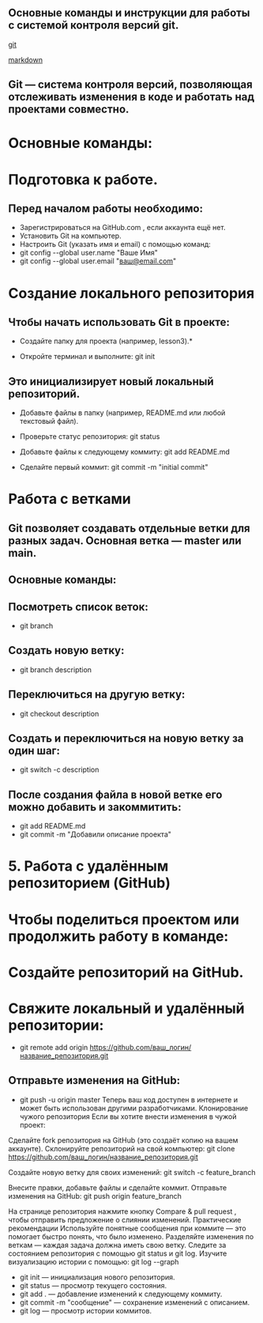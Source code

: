 ## Основные команды и инструкции для работы с системой контроля версий git.

[git](https://git-scm.com/book/ru/v2/%d0%9f%d1%80%d0%b8%d0%bb%d0%be%d0%b6%d0%b5%d0%bd%d0%b8%d0%b5-C:-%d0%9a%d0%be%d0%bc%d0%b0%d0%bd%d0%b4%d1%8b-Git-%d0%9e%d1%81%d0%bd%d0%be%d0%b2%d0%bd%d1%8b%d0%b5-%d0%ba%d0%be%d0%bc%d0%b0%d0%bd%d0%b4%d1%8b "Все для работы с git")


[markdown](https://www.markdownguide.org/basic-syntax/ "Markdown Guide")


## Git — система контроля версий, позволяющая отслеживать изменения в коде и работать над проектами совместно.

# Основные команды:

# Подготовка к работе. 
## Перед началом работы необходимо:

* Зарегистрироваться на GitHub.com , если аккаунта ещё нет.
* Установить Git на компьютер.
* Настроить Git (указать имя и email) с помощью команд:
* git config --global user.name "Ваше Имя"
* git config --global user.email "ваш@email.com"


# Создание локального репозитория
## Чтобы начать использовать Git в проекте:

* Создайте папку для проекта (например, lesson3).*

* Откройте терминал и выполните:
git init

## Это инициализирует новый локальный репозиторий.

* Добавьте файлы в папку (например, README.md или любой текстовый файл).

* Проверьте статус репозитория:
git status

* Добавьте файлы к следующему коммиту:
git add README.md

* Сделайте первый коммит:
git commit -m "initial commit"

# Работа с ветками
## Git позволяет создавать отдельные ветки для разных задач. Основная ветка — master или main.

## Основные команды:
## Посмотреть список веток:
* git branch

## Создать новую ветку:
* git branch description

## Переключиться на другую ветку:
* git checkout description

## Создать и переключиться на новую ветку за один шаг:
* git switch -c description
## После создания файла в новой ветке его можно добавить и закоммитить:
* git add README.md
* git commit -m "Добавили описание проекта"

# 5. Работа с удалённым репозиторием (GitHub)
# Чтобы поделиться проектом или продолжить работу в команде:
# Создайте репозиторий на GitHub.
# Свяжите локальный и удалённый репозитории:
* git remote add origin https://github.com/ваш_логин/название_репозитория.git 

## Отправьте изменения на GitHub:
* git push -u origin master
Теперь ваш код доступен в интернете и может быть использован другими разработчиками.
Клонирование чужого репозитория
Если вы хотите внести изменения в чужой проект:

Сделайте fork репозитория на GitHub (это создаёт копию на вашем аккаунте).
Склонируйте репозиторий на свой компьютер:
git clone https://github.com/ваш_логин/название_репозитория.git 

Создайте новую ветку для своих изменений:
git switch -c feature_branch

Внесите правки, добавьте файлы и сделайте коммит.
Отправьте изменения на GitHub:
git push origin feature_branch

На странице репозитория нажмите кнопку Compare & pull request , чтобы отправить предложение о слиянии изменений.
Практические рекомендации
Используйте понятные сообщения при коммите — это помогает быстро понять, что было изменено.
Разделяйте изменения по веткам — каждая задача должна иметь свою ветку.
Следите за состоянием репозитория с помощью git status и git log.
Изучите визуализацию истории с помощью:
git log --graph



* git init — инициализация нового репозитория.
* git status — просмотр текущего состояния.
* git add . — добавление изменений к следующему коммиту.
* git commit -m "сообщение" — сохранение изменений с описанием.
* git log — просмотр истории коммитов.

